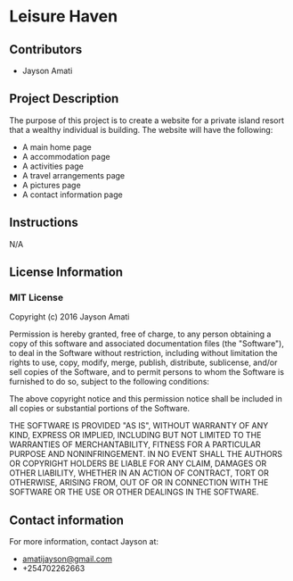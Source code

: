 # Leisure Haven 

## Contributors
* Jayson Amati

## Project Description
The purpose of this project is to create a website for a private island resort that a wealthy individual is building. The website will have the following:
* A main home page
* A accommodation page
* A activities page
* A travel arrangements page
* A pictures page
* A contact information page


## Instructions
N/A

## License Information
### MIT License

Copyright (c) 2016  Jayson Amati

Permission is hereby granted, free of charge, to any person obtaining a copy
of this software and associated documentation files (the "Software"), to deal
in the Software without restriction, including without limitation the rights
to use, copy, modify, merge, publish, distribute, sublicense, and/or sell
copies of the Software, and to permit persons to whom the Software is
furnished to do so, subject to the following conditions:

The above copyright notice and this permission notice shall be included in all
copies or substantial portions of the Software.

THE SOFTWARE IS PROVIDED "AS IS", WITHOUT WARRANTY OF ANY KIND, EXPRESS OR
IMPLIED, INCLUDING BUT NOT LIMITED TO THE WARRANTIES OF MERCHANTABILITY,
FITNESS FOR A PARTICULAR PURPOSE AND NONINFRINGEMENT. IN NO EVENT SHALL THE
AUTHORS OR COPYRIGHT HOLDERS BE LIABLE FOR ANY CLAIM, DAMAGES OR OTHER
LIABILITY, WHETHER IN AN ACTION OF CONTRACT, TORT OR OTHERWISE, ARISING FROM,
OUT OF OR IN CONNECTION WITH THE SOFTWARE OR THE USE OR OTHER DEALINGS IN THE
SOFTWARE.

## Contact information
For more information, contact Jayson at:
* amatijayson@gmail.com
* +254702262663
